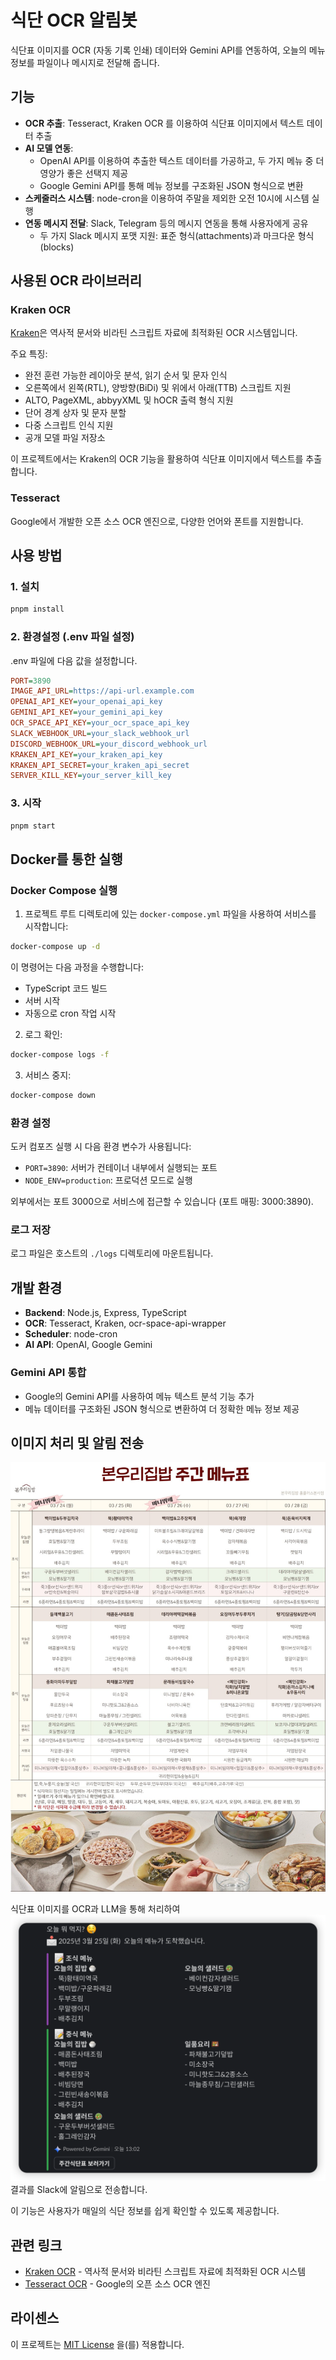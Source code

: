 # 식단 OCR 알림봇

식단표 이미지를 OCR (자동 기록 인쇄) 데이터와 Gemini API를 연동하여, 오늘의 메뉴 정보를 파일이나 메시지로 전달해 줍니다.

## 기능

- **OCR 추출**: Tesseract, Kraken OCR 를 이용하여 식단표 이미지에서 텍스트 데이터 추출
- **AI 모델 연동**:
  - OpenAI API를 이용하여 추출한 텍스트 데이터를 가공하고, 두 가지 메뉴 중 더 영양가 좋은 선택지 제공
  - Google Gemini API를 통해 메뉴 정보를 구조화된 JSON 형식으로 변환
- **스케줄러스 시스템**: node-cron을 이용하여 주말을 제외한 오전 10시에 시스템 실행
- **연동 메시지 전달**: Slack, Telegram 등의 메시지 연동을 통해 사용자에게 공유
  - 두 가지 Slack 메시지 포맷 지원: 표준 형식(attachments)과 마크다운 형식(blocks)

## 사용된 OCR 라이브러리

### Kraken OCR

[Kraken](https://kraken.re/main/index.html)은 역사적 문서와 비라틴 스크립트 자료에 최적화된 OCR 시스템입니다.

주요 특징:

- 완전 훈련 가능한 레이아웃 분석, 읽기 순서 및 문자 인식
- 오른쪽에서 왼쪽(RTL), 양방향(BiDi) 및 위에서 아래(TTB) 스크립트 지원
- ALTO, PageXML, abbyyXML 및 hOCR 출력 형식 지원
- 단어 경계 상자 및 문자 분할
- 다중 스크립트 인식 지원
- 공개 모델 파일 저장소

이 프로젝트에서는 Kraken의 OCR 기능을 활용하여 식단표 이미지에서 텍스트를 추출합니다.

### Tesseract

Google에서 개발한 오픈 소스 OCR 엔진으로, 다양한 언어와 폰트를 지원합니다.

## 사용 방법

### 1. 설치

```sh
pnpm install
```

### 2. 환경설정 (.env 파일 설정)

.env 파일에 다음 값을 설정합니다.

```ini
PORT=3890
IMAGE_API_URL=https://api-url.example.com
OPENAI_API_KEY=your_openai_api_key
GEMINI_API_KEY=your_gemini_api_key
OCR_SPACE_API_KEY=your_ocr_space_api_key
SLACK_WEBHOOK_URL=your_slack_webhook_url
DISCORD_WEBHOOK_URL=your_discord_webhook_url
KRAKEN_API_KEY=your_kraken_api_key
KRAKEN_API_SECRET=your_kraken_api_secret
SERVER_KILL_KEY=your_server_kill_key
```

### 3. 시작

```sh
pnpm start
```

## Docker를 통한 실행

### Docker Compose 실행

1. 프로젝트 루트 디렉토리에 있는 `docker-compose.yml` 파일을 사용하여 서비스를 시작합니다:

```sh
docker-compose up -d
```

이 명령어는 다음 과정을 수행합니다:

- TypeScript 코드 빌드
- 서버 시작
- 자동으로 cron 작업 시작

2. 로그 확인:

```sh
docker-compose logs -f
```

3. 서비스 중지:

```sh
docker-compose down
```

### 환경 설정

도커 컴포즈 실행 시 다음 환경 변수가 사용됩니다:

- `PORT=3890`: 서버가 컨테이너 내부에서 실행되는 포트
- `NODE_ENV=production`: 프로덕션 모드로 실행

외부에서는 포트 3000으로 서비스에 접근할 수 있습니다 (포트 매핑: 3000:3890).

### 로그 저장

로그 파일은 호스트의 `./logs` 디렉토리에 마운트됩니다.

## 개발 환경

- **Backend**: Node.js, Express, TypeScript
- **OCR**: Tesseract, Kraken, ocr-space-api-wrapper
- **Scheduler**: node-cron
- **AI API**: OpenAI, Google Gemini

### Gemini API 통합

- Google의 Gemini API를 사용하여 메뉴 텍스트 분석 기능 추가
- 메뉴 데이터를 구조화된 JSON 형식으로 변환하여 더 정확한 메뉴 정보 제공

## 이미지 처리 및 알림 전송

![주간식단표](./src/image/menu.jpg)

식단표 이미지를 OCR과 LLM을 통해 처리하여
![주간식단표](./src/image/slack_msg.png)
결과를 Slack에 알림으로 전송합니다.

이 기능은 사용자가 매일의 식단 정보를 쉽게 확인할 수 있도록 제공합니다.

## 관련 링크

- [Kraken OCR](https://kraken.re/main/index.html) - 역사적 문서와 비라틴 스크립트 자료에 최적화된 OCR 시스템
- [Tesseract OCR](https://github.com/tesseract-ocr/tesseract) - Google의 오픈 소스 OCR 엔진

## 라이센스

이 프로젝트는 [MIT License](https://opensource.org/licenses/MIT) 을(를) 적용합니다.
